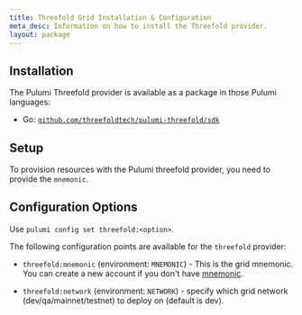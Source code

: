 ```yaml
---
title: Threefold Grid Installation & Configuration
meta_desc: Information on how to install the Threefold provider.
layout: package
---
```


## Installation

The Pulumi Threefold provider is available as a package in those Pulumi languages:

* Go: [`github.com/threefoldtech/pulumi-threefold/sdk`](https://pkg.go.dev/github.com/threefoldtech/pulumi-threefold/sdk)

## Setup

To provision resources with the Pulumi threefold provider, you need to provide the `mnemonic`.

## Configuration Options

Use `pulumi config set threefold:<option>`.

The following configuration points are available for the `threefold` provider:

* `threefold:mnemonic` (environment: `MNEMONIC`) -  This is the grid mnemonic. You can create a new account if you don't have [mnemonic](https://manual.grid.tf/getstarted/TF_Dashboard/TF_Dashboard.html#create-polkadot-extension-account).

* `threefold:network` (environment: `NETWORK`) - specify which grid network (dev/qa/mainnet/testnet) to deploy on (default is dev).
